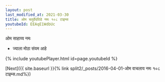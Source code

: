 ```yaml
---
layout: post
last_modified_at: 2021-03-30
title: ओम चतुर्वेदविडे नमः १०८ टाइम्स
youtubeId: EEAqE1WdbUc
---
```

 
 
 ओम साहाय्य नमः  
 
 -  ज्याला मोठा संयम आहे 
 
  
 
  
 
 
 
 
 
 


{% include youtubePlayer.html id=page.youtubeId %}
 
[Next]({{ site.baseurl }}{% link  split2/_posts/2016-04-01-ओम वाचलाय नमः १०८ टाइम्स.md%})
 
